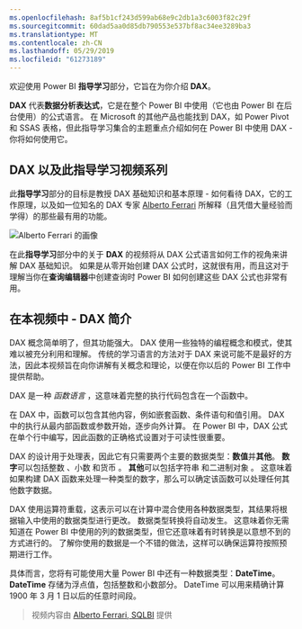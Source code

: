```yaml
---
ms.openlocfilehash: 8af5b1cf243d599ab68e9c2db1a3c6003f82c29f
ms.sourcegitcommit: 60dad5aa0d85db790553e537bf8ac34ee3289ba3
ms.translationtype: MT
ms.contentlocale: zh-CN
ms.lasthandoff: 05/29/2019
ms.locfileid: "61273189"
---
```

欢迎使用 Power BI **指导学习**部分，它旨在为你介绍 **DAX**。

**DAX** 代表**数据分析表达式**，它是在整个 Power BI 中使用（它也由 Power BI 在后台使用）的公式语言。 在 Microsoft 的其他产品也能找到 DAX，如 Power Pivot 和 SSAS 表格，但此指导学习集合的主题重点介绍如何在 Power BI 中使用 DAX - 你将如何使用它。

## <a name="dax-and-this-guided-learning-video-series"></a>DAX 以及此指导学习视频系列
此**指导学习**部分的目标是教授 DAX 基础知识和基本原理 - 如何看待 DAX，它的工作原理，以及如一位知名的 DAX 专家 [Alberto Ferrari](http://www.sqlbi.com/learning-dax) 所解释（且凭借大量经验而学得）的那些最有用的功能。

![Alberto Ferrari 的画像](media/7-1-intro-to-dax/intro_dax_6_alberto_ferrari.png)

在此**指导学习**部分中的关于 **DAX** 的视频将从 DAX 公式语言如何工作的视角来讲解 DAX 基础知识。 如果是从零开始创建 DAX 公式时，这就很有用，而且这对于理解当你在**查询编辑器**中创建查询时 Power BI 如何创建这些 DAX 公式也非常有用。

## <a name="in-this-video---introduction-to-dax"></a>在本视频中 - DAX 简介
DAX 概念简单明了，但其功能强大。 DAX 使用一些独特的编程概念和模式，使其难以被充分利用和理解。 传统的学习语言的方法对于 DAX 来说可能不是最好的方法，因此本视频旨在向你讲解有关概念和理论，以便在你以后的 Power BI 工作中提供帮助。

DAX 是一种 *函数语言* ，这意味着完整的执行代码包含在一个函数中。

在 DAX 中，函数可以包含其他内容，例如嵌套函数、条件语句和值引用。 DAX 中的执行从最内部函数或参数开始，逐步向外计算。 在 Power BI 中，DAX 公式在单个行中编写，因此函数的正确格式设置对于可读性很重要。

DAX 的设计用于处理表，因此它有只需要两个主要的数据类型：**数值**并**其他**。 **数字**可以包括整数  、小数  和货币  。 **其他**可以包括字符串  和二进制对象  。 这意味着如果构建 DAX 函数来处理一种类型的数字，那么可以确定该函数可以处理任何其他数字数据。

DAX 使用运算符重载，这表示可以在计算中混合使用各种数据类型，其结果将根据输入中使用的数据类型进行更改。 数据类型转换将自动发生。 这意味着你无需知道在 Power BI 中使用的列的数据类型，但它还意味着有时转换是以意想不到的方式进行的。 了解你使用的数据是一个不错的做法，这样可以确保运算符按照预期进行工作。

具体而言，您将有可能使用大量 Power BI 中还有一种数据类型：**DateTime**。 **DateTime** 存储为浮点值，包括整数和小数部分。 DateTime 可以用来精确计算 1900 年 3 月 1 日以后的任意时间段。

> 视频内容由 [Alberto Ferrari, SQLBI](http://www.sqlbi.com/learning-dax/?utm_source=powerbi&utm_medium=marketing&utm_campaign=after-summit) 提供
> 
> 

